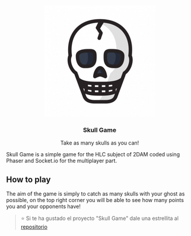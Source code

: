 <!-- PROJECT LOGO -->
<br />
<p align="center">
  <a href="https://github.com/ismaelpacheco13/skull-game/blob/main/death-skull.png">
    <img src="/death-skull.png" alt="Logo" width="300" height="300">
  </a>
  <h3 align="center">Skull Game</h3>
  <p align="center">
    Take as many skulls as you can!
  </p>
</p>

Skull Game is a simple game for the HLC subject of 2DAM coded using Phaser and Socket.io for the multiplayer part.

<!-- HOW TO PLAY -->
## How to play
The aim of the game is simply to catch as many skulls with your ghost as possible, on the top right corner you will be able to see
how many points you and your opponents have!

> :star: Si te ha gustado el proyecto "Skull Game" dale una estrellita al [repositorio](https://github.com/ismaelpacheco13/skull-game)
